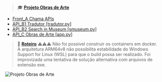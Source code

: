 > 🎓 __[Projeto Obras de Arte](https://github.com/Moriblo/ObA/blob/main/README.md)__

* [Front_A Chama APIs](https://github.com/Moriblo/front/blob/main/README.md)
* [API_B1 Tradutor [tradutor.py]](https://github.com/Moriblo/tradutor/blob/main/README.md)
* [API_B2 Search in Museum [smuseum.py]](https://github.com/Moriblo/smuseum/blob/main/README.md)
* [API_C Obras de Arte [app.py]](https://github.com/Moriblo/app/blob/main/README.md)

>🎥  __[Roteiro](https://github.com/Moriblo/front/issues/5)__
> ⚠️⚠️⚠️
> Não foi possivel construir os containers em docker. A arquitetura ARM64v8 não possibilita estabilidade do Windows Support for Linux (WSL) para que o build possa ser realizado. Foi improvizada uma tentativa de solução alternativa com arquivos de extensão exe.
  
![Projeto Obras de Arte](https://upload.wikimedia.org/wikipedia/commons/thumb/a/a2/Louvre_Courtyard%2C_Looking_West.jpg/800px-Louvre_Courtyard%2C_Looking_West.jpg)

<!--
**Moriblo/moriblo** is a ✨ _special_ ✨ repository because its `README.md` (this file) appears on your GitHub profile.

Here are some ideas to get you started:

- 🔭 I’m currently working on ...
- 🌱 I’m currently learning ...
- 👯 I’m looking to collaborate on ...
- 🤔 I’m looking for help with ...
- 💬 Ask me about ...
- 📫 How to reach me: ...
- 😄 Pronouns: ...
- ⚡ Fun fact: ...
-->
